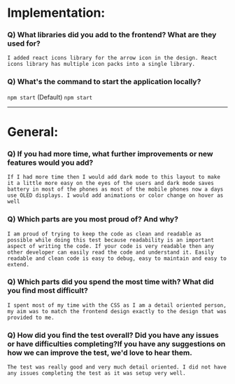 # Implementation:

### Q) What libraries did you add to the frontend? What are they used for?
`I added react icons library for the arrow icon in the design. React icons library has multiple icon packs into a single library.`

### Q) What's the command to start the application locally?
`npm start`
(Default) `npm start`

---

# General:

### Q) If you had more time, what further improvements or new features would you add?
`If I had more time then I would add dark mode to this layout to make it a little more easy on the eyes of the users and dark mode saves battery in most of the phones as most of the mobile phones now a days use OLED displays. I would add animations or color change on hover as well`

### Q) Which parts are you most proud of? And why?
`I am proud of trying to keep the code as clean and readable as possible while doing this test because readability is an important aspect of writing the code. If your code is very readable then any other developer can easily read the code and understand it. Easily readable and clean code is easy to debug, easy to maintain and easy to extend.`

### Q) Which parts did you spend the most time with? What did you find most difficult?
`I spent most of my time with the CSS as I am a detail oriented person, my aim was to match the frontend design exactly to the design that was provided to me.`

### Q) How did you find the test overall? Did you have any issues or have difficulties completing?If you have any suggestions on how we can improve the test, we'd love to hear them.
`The test was really good and very much detail oriented. I did not have any issues completing the test as it was setup very well.`
